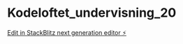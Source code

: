 # Kodeloftet_undervisning_20

[Edit in StackBlitz next generation editor ⚡️](https://stackblitz.com/~/github.com/THOM4S-XXIII/Kodeloftet_undervisning_20)